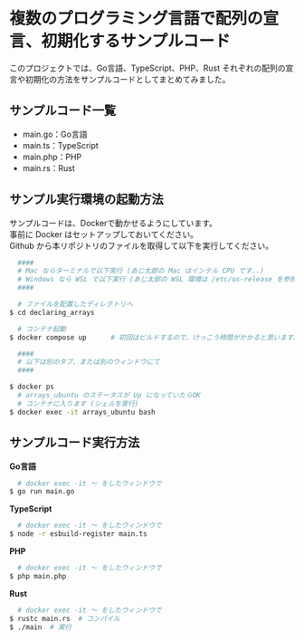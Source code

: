 # 複数のプログラミング言語で配列の宣言、初期化するサンプルコード
このプロジェクトでは、Go言語、TypeScript、PHP、Rust それぞれの配列の宣言や初期化の方法をサンプルコードとしてまとめてみました。  
## サンプルコード一覧
- main.go：Go言語  
- main.ts：TypeScript
- main.php：PHP  
- main.rs：Rust  
## サンプル実行環境の起動方法
サンプルコードは、Dockerで動かせるようにしています。  
事前に Docker はセットアップしておいてください。  
Github から本リポジトリのファイルを取得して以下を実行してください。  
```sh
  ####
  # Mac ならターミナルで以下実行 (あじ太郎の Mac はインテル CPU です..)
  # Windows なら WSL で以下実行 (あじ太郎の WSL 環境は /etc/os-release を参照したら Ubuntu 22.04.2 LTS でした。アップデートせねば)
  ####

  # ファイルを配置したディレクトリへ
$ cd declaring_arrays

  # コンテナ起動
$ docker compose up      # 初回はビルドするので、けっこう時間がかかると思います、気長にお待ちください。。

  ####
  # 以下は別のタブ、または別のウィンドウにて
  ####

$ docker ps
  # arrays_ubuntu のステータスが Up になっていたらOK
  # コンテナに入ります (シェルを実行)
$ docker exec -it arrays_ubuntu bash
```
## サンプルコード実行方法
**Go言語**  
```sh
  # docker exec -it 〜 をしたウィンドウで
$ go run main.go
```
**TypeScript**  
```sh
  # docker exec -it 〜 をしたウィンドウで
$ node -r esbuild-register main.ts
```
**PHP**  
```sh
  # docker exec -it 〜 をしたウィンドウで
$ php main.php
```
**Rust**  
```sh
  # docker exec -it 〜 をしたウィンドウで
$ rustc main.rs  # コンパイル
$ ./main  # 実行
```
